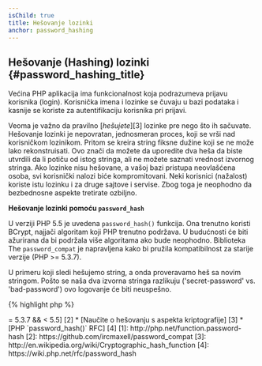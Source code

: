```yaml
---
isChild: true
title: Hešovanje lozinki
anchor: password_hashing
---
```


## Hešovanje (Hashing) lozinki {#password_hashing_title}

Većina PHP aplikacija ima funkcionalnost koja podrazumeva prijavu korisnika (login). Korisnička imena
i lozinke se čuvaju u bazi podataka i kasnije se koriste za autentifikaciju korisnika pri prijavi.

Veoma je važno da pravilno [_hešujete_][3] lozinke pre nego što ih sačuvate. Hešovanje lozinki je nepovratan,
jednosmeran proces, koji se vrši nad korisničkom lozinikom. Pritom se kreira string fiksne dužine koji se ne može lako
rekonstruisati. Ovo znači da možete da uporedite dva heša da biste utvrdili da li potiču od istog stringa, ali ne možete
saznati vrednost izvornog stringa. Ako lozinke nisu hešovane, a vašoj bazi pristupa neovlašćena osoba,
svi korisnički nalozi biće kompromitovani. Neki korisnici (nažalost) koriste istu lozinku i za druge sajtove i servise.
Zbog toga je neophodno da bezbednosne aspekte tretirate ozbiljno.

**Hešovanje lozinki pomoću `password_hash`**

U verziji PHP 5.5 je uvedena `password_hash()` funkcija. Ona trenutno koristi BCrypt, najjači algoritam koji PHP trenutno
podržava. U budućnosti će biti ažurirana da bi podržala više algoritama ako bude neophodno. Biblioteka The
`password_compat` je napravljena kako bi pružila kompatibilnost za starije verzije (PHP >= 5.3.7).

U primeru koji sledi hešujemo string, a onda proveravamo heš sa novim stringom. Pošto se naša dva izvorna stringa razlikuju
('secret-password' vs. 'bad-password') ovo logovanje će biti neuspešno.

{% highlight php %}
<?php
require 'password.php';

$passwordHash = password_hash('secret-password', PASSWORD_DEFAULT);

if (password_verify('bad-password', $passwordHash)) {
    // Ispravna lozinka
} else {
    // Pogrešna lozinka
}
{% endhighlight %}


* [Naučite više o `password_hash()`] [1]
* [`password_compat` za PHP >= 5.3.7 && < 5.5] [2]
* [Naučite o hešovanju s aspekta kriptografije] [3]
* [PHP `password_hash()` RFC] [4]

[1]: http://php.net/function.password-hash
[2]: https://github.com/ircmaxell/password_compat
[3]: http://en.wikipedia.org/wiki/Cryptographic_hash_function
[4]: https://wiki.php.net/rfc/password_hash

